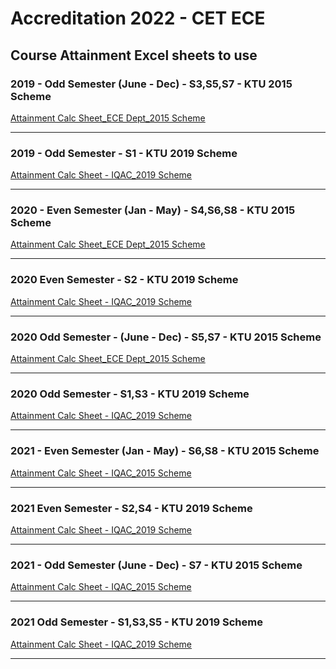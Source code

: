 <h1>Accreditation 2022 - CET ECE</h1>
<h2>Course Attainment Excel sheets to use</h2>

<h3>2019 - Odd Semester (June - Dec) - S3,S5,S7 - KTU 2015 Scheme</h3> 
<a href="https://docs.google.com/spreadsheets/d/1bu04CTozLq2x1O850zc6kixjKAOK7XLi/edit?usp=sharing&ouid=102042584991262369612&rtpof=true&sd=true
">Attainment Calc Sheet_ECE Dept_2015 Scheme</a>
<hr>
<h3>2019 - Odd Semester - S1 - KTU 2019 Scheme</h3>
<a href="https://drive.google.com/file/d/1ZBl7GC9BhjhdsBZWCAIIXk_VHXyT-a3C/view?usp=sharing">Attainment Calc Sheet - IQAC_2019 Scheme</a>
<hr>
<h3>2020 - Even Semester (Jan - May) - S4,S6,S8 - KTU 2015 Scheme</h3>
<a href="https://docs.google.com/spreadsheets/d/1bu04CTozLq2x1O850zc6kixjKAOK7XLi/edit?usp=sharing&ouid=102042584991262369612&rtpof=true&sd=true
">Attainment Calc Sheet_ECE Dept_2015 Scheme</a>
<hr>
<h3>2020 Even Semester - S2 - KTU 2019 Scheme</h3>
<a href="https://drive.google.com/file/d/1ZBl7GC9BhjhdsBZWCAIIXk_VHXyT-a3C/view?usp=sharing">Attainment Calc Sheet - IQAC_2019 Scheme</a>
<hr>
<h3>2020 Odd Semester - (June - Dec) - S5,S7 - KTU 2015 Scheme</h3>
<a href="https://docs.google.com/spreadsheets/d/1bu04CTozLq2x1O850zc6kixjKAOK7XLi/edit?usp=sharing&ouid=102042584991262369612&rtpof=true&sd=true
">Attainment Calc Sheet_ECE Dept_2015 Scheme</a>
<hr>
<h3>2020 Odd Semester - S1,S3 - KTU 2019 Scheme</h3>
<a href="https://drive.google.com/file/d/1ZBl7GC9BhjhdsBZWCAIIXk_VHXyT-a3C/view?usp=sharing">Attainment Calc Sheet - IQAC_2019 Scheme</a>
<hr>
<h3>2021 - Even Semester (Jan - May) - S6,S8 - KTU 2015 Scheme</h3>
<a href="https://drive.google.com/file/d/1Wqd06OxxGnXwyhGrWzqw8ZUxp6houEo9/view?usp=sharing">Attainment Calc Sheet - IQAC_2015 Scheme</a>
<hr>
<h3>2021 Even Semester - S2,S4 - KTU 2019 Scheme</h3>
<a href="https://drive.google.com/file/d/1ZBl7GC9BhjhdsBZWCAIIXk_VHXyT-a3C/view?usp=sharing">Attainment Calc Sheet - IQAC_2019 Scheme</a>
<hr>
<h3>2021 - Odd Semester (June - Dec) - S7 - KTU 2015 Scheme</h3>
<a href="https://drive.google.com/file/d/1Wqd06OxxGnXwyhGrWzqw8ZUxp6houEo9/view?usp=sharing">Attainment Calc Sheet - IQAC_2015 Scheme</a>
<hr>
<h3>2021 Odd Semester - S1,S3,S5 - KTU 2019 Scheme</h3>
<a href="https://drive.google.com/file/d/1ZBl7GC9BhjhdsBZWCAIIXk_VHXyT-a3C/view?usp=sharing">Attainment Calc Sheet - IQAC_2019 Scheme</a>
<hr>
